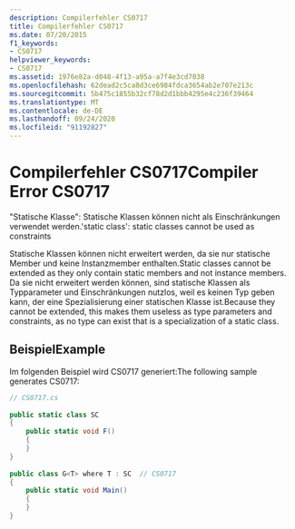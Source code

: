 ```yaml
---
description: Compilerfehler CS0717
title: Compilerfehler CS0717
ms.date: 07/20/2015
f1_keywords:
- CS0717
helpviewer_keywords:
- CS0717
ms.assetid: 1976e82a-d048-4f13-a95a-a7f4e3cd7038
ms.openlocfilehash: 62dead2c5ca8d3ce6984fdca3654ab2e707e213c
ms.sourcegitcommit: 5b475c1855b32cf78d2d1bbb4295e4c236f39464
ms.translationtype: MT
ms.contentlocale: de-DE
ms.lasthandoff: 09/24/2020
ms.locfileid: "91192827"
---
```

# <a name="compiler-error-cs0717"></a><span data-ttu-id="fbf94-103">Compilerfehler CS0717</span><span class="sxs-lookup"><span data-stu-id="fbf94-103">Compiler Error CS0717</span></span>

<span data-ttu-id="fbf94-104">"Statische Klasse": Statische Klassen können nicht als Einschränkungen verwendet werden.</span><span class="sxs-lookup"><span data-stu-id="fbf94-104">'static class': static classes cannot be used as constraints</span></span>  
  
 <span data-ttu-id="fbf94-105">Statische Klassen können nicht erweitert werden, da sie nur statische Member und keine Instanzmember enthalten.</span><span class="sxs-lookup"><span data-stu-id="fbf94-105">Static classes cannot be extended as they only contain static members and not instance members.</span></span> <span data-ttu-id="fbf94-106">Da sie nicht erweitert werden können, sind statische Klassen als Typparameter und Einschränkungen nutzlos, weil es keinen Typ geben kann, der eine Spezialisierung einer statischen Klasse ist.</span><span class="sxs-lookup"><span data-stu-id="fbf94-106">Because they cannot be extended, this makes them useless as type parameters and constraints, as no type can exist that is a specialization of a static class.</span></span>  
  
## <a name="example"></a><span data-ttu-id="fbf94-107">Beispiel</span><span class="sxs-lookup"><span data-stu-id="fbf94-107">Example</span></span>  

 <span data-ttu-id="fbf94-108">Im folgenden Beispiel wird CS0717 generiert:</span><span class="sxs-lookup"><span data-stu-id="fbf94-108">The following sample generates CS0717:</span></span>  
  
```csharp  
// CS0717.cs  
  
public static class SC  
{  
    public static void F()  
    {  
    }  
}  
  
public class G<T> where T : SC  // CS0717  
{  
    public static void Main()  
    {  
    }  
}  
```
